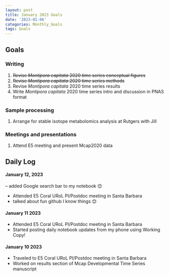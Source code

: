 ```yaml
---
layout: post
title: January 2023 Goals
date: '2023-01-06'
categories: Monthly_Goals
tags: Goals
---
```


## Goals  

### Writing  
              
1. ~~Revise *Montipora capitata* 2020 time series conceptual figures~~   
2. ~~Revise *Montipora capitata* 2020 time series methods~~  
3. Revise *Montipora capitata* 2020 time series results
4. Write *Montipora capitata* 2020 time series intro and discussion in PNAS format

### Sample processing  

1. Arrange for stable isotope metabolomics analysis at Rutgers with Jill

### Meetings and presentations

1. Attend E5 meeting and present Mcap2020 data 

## **Daily Log**    


#### January 12, 2023
– added Google search bar to my notebook 😊 
- Attended E5 Coral URoL PI/Postdoc meeting in Santa Barbara
- talked about fun github I know things 😊

#### January 11 2023 
- Attended E5 Coral URoL PI/Postdoc meeting in Santa Barbara 
- Started posting daily notebook updates from my phone using Working Copy! 

#### January 10 2023
- Traveled to E5 Coral URoL PI/Postdoc meeting in Santa Barbara 
- Worked on results section of Mcap Developmental Time Series manuscript 


